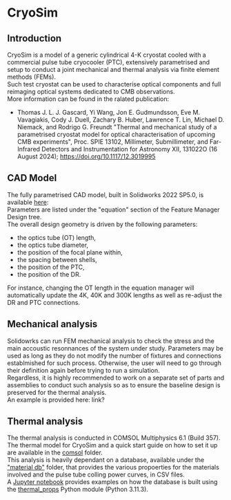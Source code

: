 # CryoSim
## Introduction
CryoSim is a model of a generic cylindrical 4-K cryostat cooled with a commercial pulse tube cryocooler (PTC), extensively parametrised and setup to conduct a joint mechanical and thermal analysis via finite element methods (FEMs).  
Such test cryostat can be used to characterise optical components and full reimaging optical systems dedicated to CMB observations.  
More information can be found in the ralated publication:
- Thomas J. L. J. Gascard, Yi Wang, Jon E. Gudmundsson, Eve M. Vavagiakis, Cody J. Duell, Zachary B. Huber, Lawrence T. Lin, Michael D. Niemack, and Rodrigo G. Freundt "Thermal and mechanical study of a parametrised cryostat model for optical characterisation of upcoming CMB experiments", Proc. SPIE 13102, Millimeter, Submillimeter, and Far-Infrared Detectors and Instrumentation for Astronomy XII, 131022O (16 August 2024); https://doi.org/10.1117/12.3019995

## CAD Model
The fully parametrised CAD model, built in Solidworks 2022 SP5.0, is available [here](https://www.dropbox.com/scl/fo/h18vc017o2419hdnloc0h/AHrIsl6PEw-ja6f75JGTkvk?rlkey=ck93zx9ar5skr54sd0vqw96nw&st=sw0y755q&dl=0):  
Parameters are listed under the "equation" section of the Feature Manager Design tree.  
The overall design geometry is driven by the following parameters:
- the optics tube (OT) length,
- the optics tube diameter,
- the position of the focal plane within,
- the spacing between shells,
- the position of the PTC,
- the position of the DR.  

For instance, changing the OT length in the equation manager will automatically update the 4K, 40K and 300K lengths as well as re-adjust the DR and PTC connections.

## Mechanical analysis
Solidowrks can run FEM mechanical analysis to check the stress and the main accoustic resonnances of the system under study.
Parameters may be used as long as they do not modify the number of fixtures and connections establmished for such process.
Otherwise, the user will need to go through their definition again before trying to run a simulation.  
Regardless, it is highly recommended to work on a separate set of parts and assemblies to conduct such analysis so as to ensure the baseline design is preserved for the thermal analysis.  
An example is provided here: link?

## Thermal analysis
The thermal analysis is conducted in COMSOL Multiphysics 6.1 (Build 357).  
The thermal model for CryoSim and a quick start guide on how to set it up are available in the [comsol](/comsol) folder.  
This analysis is heavily dependant on a database, available under the ["material db"](/material_db/db_files) folder, that provides the various propoerties for the materials involved and the pulse tube colling power curves, in CSV files.  
A [Jupyter notebook](/material_db/thermal_prop_calc.ipynb) provides examples on how the database is built using the [thermal_props](/material_db/thermal_props.py) Python module (Python 3.11.3).  

